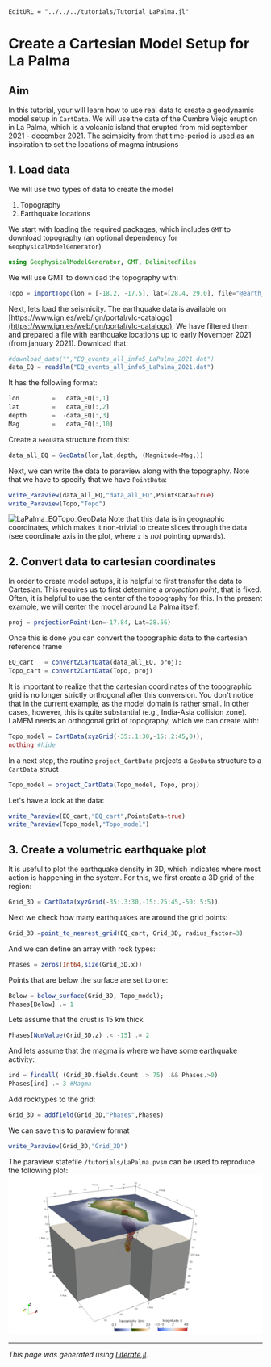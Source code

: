 ```@meta
EditURL = "../../../tutorials/Tutorial_LaPalma.jl"
```

# Create a Cartesian Model Setup for La Palma

## Aim
In this tutorial, your will learn how to use real data to create a geodynamic model setup in `CartData`.
We will use the data of the Cumbre Viejo eruption in La Palma, which is a volcanic island that erupted from mid september 2021 - december 2021.
The seimsicity from that time-period is used as an inspiration to set the locations of magma intrusions

## 1. Load data
We will use two types of data to create the model
 1) Topography
 2) Earthquake locations

We start with loading the required packages, which includes `GMT` to download topography (an optional dependency for `GeophysicalModelGenerator`)

```julia
using GeophysicalModelGenerator, GMT, DelimitedFiles
```

We will use GMT to download the topography with:

```julia
Topo = importTopo(lon = [-18.2, -17.5], lat=[28.4, 29.0], file="@earth_relief_15s.grd")
```

Next, lets load the seismicity. The earthquake data is available on [https://www.ign.es/web/ign/portal/vlc-catalogo](https://www.ign.es/web/ign/portal/vlc-catalogo).
We have filtered them and prepared a file with earthquake locations up to early November 2021 (from january 2021).
Download that:

```julia
#download_data("","EQ_events_all_info5_LaPalma_2021.dat")
data_EQ = readdlm("EQ_events_all_info5_LaPalma_2021.dat")
```

It has the following format:

```julia
lon         =   data_EQ[:,1]
lat         =   data_EQ[:,2]
depth       =  -data_EQ[:,3]
Mag         =   data_EQ[:,10]
```

Create a `GeoData` structure from this:

```julia
data_all_EQ = GeoData(lon,lat,depth, (Magnitude=Mag,))
```

Next, we can write the data to paraview along with the topography. Note that we have to specify that we have `PointData`:

```julia
write_Paraview(data_all_EQ,"data_all_EQ",PointsData=true)
write_Paraview(Topo,"Topo")
```

![LaPalma_EQTopo_GeoData](../assets/img/TopoEQs_LaPalma_GeoData.png)
Note that this data is in geographic coordinates, which makes it non-trivial to create slices through the data (see coordinate axis in the plot, where `z` is *not* pointing upwards).

## 2. Convert data to cartesian coordinates
In order to create model setups, it is helpful to first transfer the data to Cartesian.
This requires us to first determine a *projection point*, that is fixed. Often, it is helpful to use the center of the topography for this. In the present example, we will center the model around La Palma itself:

```julia
proj = projectionPoint(Lon=-17.84, Lat=28.56)
```

Once this is done you can convert the topographic data to the cartesian reference frame

```julia
EQ_cart   = convert2CartData(data_all_EQ, proj);
Topo_cart = convert2CartData(Topo, proj)
```

It is important to realize that the cartesian coordinates of the topographic grid is no longer strictly orthogonal after this conversion. You don't notice that in the current example, as the model domain is rather small.
In other cases, however, this is quite substantial (e.g., India-Asia collision zone).
LaMEM needs an orthogonal grid of topography, which we can create with:

```julia
Topo_model = CartData(xyzGrid(-35:.1:30,-15:.2:45,0));
nothing #hide
```

In a next step, the routine `project_CartData` projects a `GeoData` structure to a `CartData` struct

```julia
Topo_model = project_CartData(Topo_model, Topo, proj)
```

Let's have a look at the data:

```julia
write_Paraview(EQ_cart,"EQ_cart",PointsData=true)
write_Paraview(Topo_model,"Topo_model")
```

## 3. Create a volumetric earthquake plot
It is useful to plot the earthquake density in 3D, which indicates where most action is happening in the system.
For this, we first create a 3D grid of the region:

```julia
Grid_3D = CartData(xyzGrid(-35:.3:30,-15:.25:45,-50:.5:5))
```

Next we check how many earthquakes are around the grid points:

```julia
Grid_3D =point_to_nearest_grid(EQ_cart, Grid_3D, radius_factor=3)
```

And we can define an array with rock types:

```julia
Phases = zeros(Int64,size(Grid_3D.x))
```

Points that are below the surface are set to one:

```julia
Below = below_surface(Grid_3D, Topo_model);
Phases[Below] .= 1
```

Lets assume that the crust is 15 km thick

```julia
Phases[NumValue(Grid_3D.z) .< -15] .= 2
```

And lets assume that the magma is where we have some earthquake activity:

```julia
ind = findall( (Grid_3D.fields.Count .> 75) .&& Phases.>0)
Phases[ind] .= 3 #Magma
```

Add rocktypes to the grid:

```julia
Grid_3D = addfield(Grid_3D,"Phases",Phases)
```

We can save this to paraview format

```julia
write_Paraview(Grid_3D,"Grid_3D")
```

The paraview statefile `/tutorials/LaPalma.pvsm` can be used to reproduce the following plot:
![LaPalma_Tutorial](../assets/img/Tutorial_LaPalma.png)

---

*This page was generated using [Literate.jl](https://github.com/fredrikekre/Literate.jl).*

